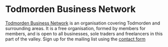 # Todmorden Business Network

[Todmorden Business Network][TBN] is an organisation covering Todmorden and surrounding areas. It is a free organisation, formed by members for members, and is open to all businesses, sole traders and freelancers in this part of the valley. Sign up for the mailing list using the [contact form][CONT]

[TBN]: http://todmordenbusiness.net "Link to Todmorden Business network home"
[CONT]: http://todmordenbusiness.net/contact-us/
 